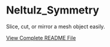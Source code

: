 # Neltulz_Symmetry
Slice, cut, or mirror a mesh object easily.

[View Complete README File](https://www.logichaos.com/neltulz_blender_addons/neltulz_symmetry/README_Neltulz_Symmetry)
